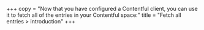 +++
copy = "Now that you have configured a Contentful client, you can use it to fetch all of the entries in your Contentful space:"
title = "Fetch all entries > introduction"
+++
